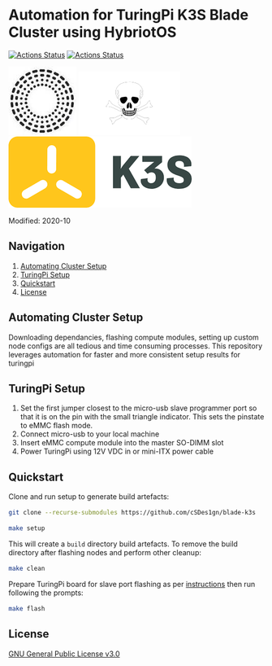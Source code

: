 # Automation for TuringPi K3S Blade Cluster using HybriotOS
[![Actions Status](https://github.com/cSDes1gn/blade-k3s/workflows/yaml-lint/badge.svg)](https://github.com/cSDes1gn/blade-k3s/actions) [![Actions Status](https://github.com/cSDes1gn/blade-k3s/workflows/shellcheck/badge.svg)](https://github.com/cSDes1gn/blade-k3s/actions)

![img](docs/img/tp.jpeg) ![img](docs/img/logo_tr.png)![img](docs/img/k3s.png) 

Modified: 2020-10

## Navigation
1. [Automating Cluster Setup](#automating-cluster-setup)
2. [TuringPi Setup](#turingpi-setup)
3. [Quickstart](#quickstart)
4. [License](#license)

## Automating Cluster Setup

Downloading dependancies, flashing compute modules, setting up custom node configs are all tedious and time consuming processes. This repository leverages automation for faster and more consistent setup results for turingpi 

## TuringPi Setup
1. Set the first jumper closest to the micro-usb slave programmer port so that it is on the pin with the small triangle indicator. This sets the pinstate to eMMC flash mode. 
2. Connect micro-usb to your local machine
3. Insert eMMC compute module into the master SO-DIMM slot
4. Power TuringPi using 12V VDC in or mini-ITX power cable

## Quickstart
Clone and run setup to generate build artefacts:
```bash
git clone --recurse-submodules https://github.com/cSDes1gn/blade-k3s
```
```bash
make setup
```
This will create a `build` directory build artefacts. To remove the build directory after flashing nodes and perform other cleanup:
```bash
make clean
```
Prepare TuringPi board for slave port flashing as per [instructions](#turingpi-setup) then run following the prompts:
```bash
make flash
```

## License
[GNU General Public License v3.0](#LICENSE)


